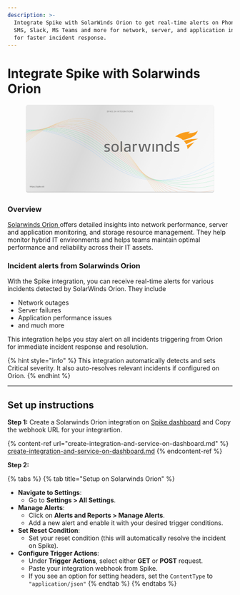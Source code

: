 ```yaml
---
description: >-
  Integrate Spike with SolarWinds Orion to get real-time alerts on Phone calls,
  SMS, Slack, MS Teams and more for network, server, and application incidents,
  for faster incident response.
---
```


# Integrate Spike with Solarwinds Orion

<figure><img src="../.gitbook/assets/Solarwinds Orion integration brigh.png" alt=""><figcaption></figcaption></figure>

### Overview

[Solarwinds Orion ](https://www.solarwinds.com/)offers detailed insights into network performance, server and application monitoring, and storage resource management. They help monitor hybrid IT environments and helps teams maintain optimal performance and reliability across their IT assets.

### Incident alerts from Solarwinds Orion

With the Spike integration, you can receive real-time alerts for various incidents detected by SolarWinds Orion. They include

* Network outages
* Server failures
* Application performance issues
* and much more

This integration helps you stay alert on all incidents triggering from Orion for immediate incident response and resolution.

{% hint style="info" %}
This integration automatically detects and sets Critical severity. It also auto-resolves relevant incidents if configured on Orion.
{% endhint %}

***

## Set up instructions

**Step 1:** Create a Solarwinds Orion integration on [Spike dashboard](https://app.spike.sh/integrations) and Copy the webhook URL for your integrartion.

{% content-ref url="create-integration-and-service-on-dashboard.md" %}
[create-integration-and-service-on-dashboard.md](create-integration-and-service-on-dashboard.md)
{% endcontent-ref %}

**Step 2:**&#x20;

{% tabs %}
{% tab title="Setup on Solarwinds Orion" %}
* **Navigate to Settings**:
  * Go to **Settings > All Settings**.
* **Manage Alerts**:
  * Click on **Alerts and Reports > Manage Alerts**.
  * Add a new alert and enable it with your desired trigger conditions.
* **Set Reset Condition**:
  * Set your reset condition (this will automatically resolve the incident on Spike).
* **Configure Trigger Actions**:
  * Under **Trigger Actions**, select either **GET** or **POST** request.
  * Paste your integration webhook from Spike.
  * If you see an option for setting headers, set the `ContentType` to `"application/json"`
{% endtab %}
{% endtabs %}
